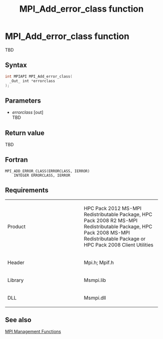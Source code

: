 ﻿---
title: MPI_Add_error_class function
TOCTitle: MPI_Add_error_class function
ms:assetid: dcef3d57-8b0f-4cc9-b2d0-04f8f9491304
ms:mtpsurl: https://msdn.microsoft.com/en-us/library/Dn502497(v=VS.85)
ms:contentKeyID: 59360769
ms.date: 03/28/2018
mtps_version: v=VS.85
f1_keywords:
- MPI_ADD_ERROR_CLASS
- mpif/MPI_Add_error_class
- mpi/MPI_ADD_ERROR_CLASS
dev_langs:
- C++
- C
---

# MPI\_Add\_error\_class function

TBD

## Syntax

``` c++
int MPIAPI MPI_Add_error_class(
  _Out_ int *errorclass
);
```

## Parameters

  - *errorclass* \[out\]  
    TBD

## Return value

TBD

## Fortran

    MPI_ADD_ERROR_CLASS(ERRORCLASS, IERROR)
        INTEGER ERRORCLASS, IERROR

## Requirements

<table>
<colgroup>
<col style="width: 50%" />
<col style="width: 50%" />
</colgroup>
<tbody>
<tr class="odd">
<td><p>Product</p></td>
<td><p>HPC Pack 2012 MS-MPI Redistributable Package, HPC Pack 2008 R2 MS-MPI Redistributable Package, HPC Pack 2008 MS-MPI Redistributable Package or HPC Pack 2008 Client Utilities</p></td>
</tr>
<tr class="even">
<td><p>Header</p></td>
<td>Mpi.h;
Mpif.h</td>
</tr>
<tr class="odd">
<td><p>Library</p></td>
<td>Msmpi.lib</td>
</tr>
<tr class="even">
<td><p>DLL</p></td>
<td>Msmpi.dll</td>
</tr>
</tbody>
</table>


## See also

[MPI Management Functions](mpi-management-functions.md)

